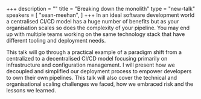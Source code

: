 +++
description = ""
title = "Breaking down the monolith"
type = "new-talk"
speakers = [
        "sean-meehan",
]
+++
In an ideal software development world a centralised CI/CD model has a huge number of benefits but as your organisation scales so does the complexity of your pipeline. You may end up with multiple teams working on the same technology stack that have different tooling and deployment needs.

This talk will go through a practical example of a paradigm shift from a centralized to a decentralised CI/CD model focusing primarily on infrastructure and configuration management. I will present how we decoupled and simplified our deployment process to empower developers to own their own pipelines. This talk will also cover the technical and organisational scaling challenges we faced, how we embraced risk and the lessons we learned.